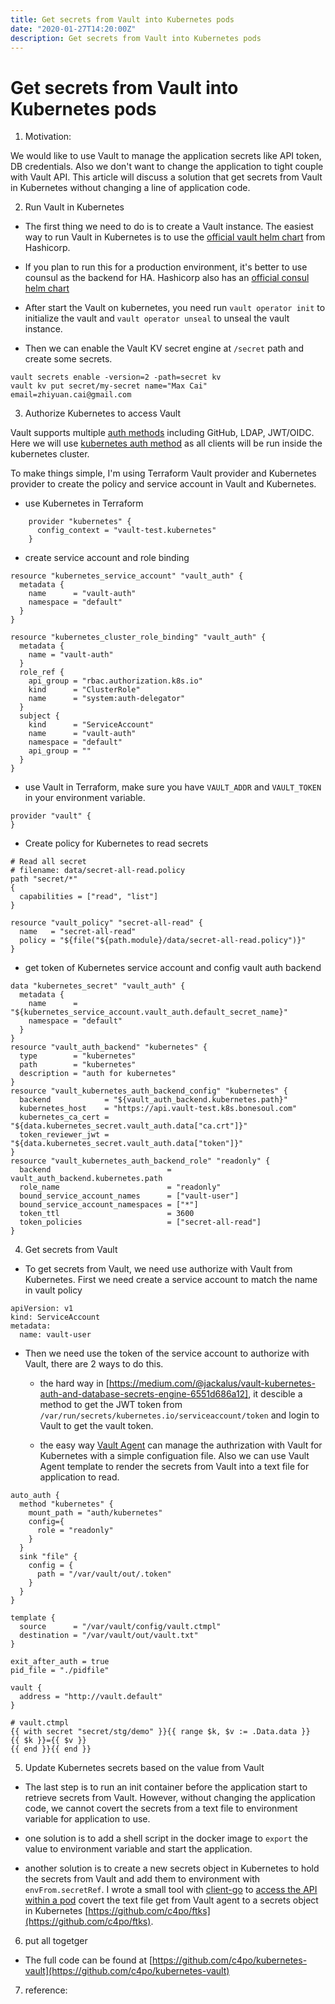 ```yaml
---
title: Get secrets from Vault into Kubernetes pods
date: "2020-01-27T14:20:00Z"
description: Get secrets from Vault into Kubernetes pods
---
```


# Get secrets from Vault into Kubernetes pods

1. Motivation:

We would like to use Vault to manage the application secrets like API token, DB credentials. Also we don't want to change the application to tight couple with Vault API. This article will discuss a solution that get secrets from Vault in Kubernetes without changing a line of application code.

2. Run Vault in Kubernetes

  * The first thing we need to do is to create a Vault instance. The easiest way to run Vault in Kubernetes is to use the [official vault helm chart][5] from Hashicorp.

  * If you plan to run this for a production environment, it's better to use counsul as the backend for HA. Hashicorp also has an [official consul helm chart][6]

  * After start the Vault on kubernetes, you need run `vault operator init` to initialize the vault and `vault operator unseal` to unseal the vault instance.

  * Then we can enable the Vault KV secret engine at `/secret` path and create some secrets.


```
vault secrets enable -version=2 -path=secret kv
vault kv put secret/my-secret name="Max Cai" email=zhiyuan.cai@gmail.com
```

3. Authorize Kubernetes to access Vault

Vault supports multiple [auth methods](https://www.vaultproject.io/docs/auth/index.html) including GitHub, LDAP, JWT/OIDC. Here we will use [kubernetes auth method](https://www.vaultproject.io/docs/auth/kubernetes/) as all clients will be run inside the kubernetes cluster.

To make things simple, I'm using Terraform Vault provider and Kubernetes provider to create the policy and service account in Vault and Kubernetes.

  *  use Kubernetes in Terraform
```
    provider "kubernetes" {
      config_context = "vault-test.kubernetes"
    }
```
  
  * create service account and role binding
```
resource "kubernetes_service_account" "vault_auth" {
  metadata {
    name      = "vault-auth"
    namespace = "default"
  }
}

resource "kubernetes_cluster_role_binding" "vault_auth" {
  metadata {
    name = "vault-auth"
  }
  role_ref {
    api_group = "rbac.authorization.k8s.io"
    kind      = "ClusterRole"
    name      = "system:auth-delegator"
  }
  subject {
    kind      = "ServiceAccount"
    name      = "vault-auth"
    namespace = "default"
    api_group = ""
  }
}
```

  * use Vault in Terraform, make sure you have `VAULT_ADDR` and `VAULT_TOKEN` in your environment variable.

```
provider "vault" {
}
```

  * Create policy for Kubernetes to read secrets

``` 
# Read all secret
# filename: data/secret-all-read.policy
path "secret/*"
{
  capabilities = ["read", "list"]
}
```

```
resource "vault_policy" "secret-all-read" {
  name   = "secret-all-read"
  policy = "${file("${path.module}/data/secret-all-read.policy")}"
}
```

  * get token of Kubernetes service account and config vault auth backend

```
data "kubernetes_secret" "vault_auth" {
  metadata {
    name      = "${kubernetes_service_account.vault_auth.default_secret_name}"
    namespace = "default"
  }
}
resource "vault_auth_backend" "kubernetes" {
  type        = "kubernetes"
  path        = "kubernetes"
  description = "auth for kubernetes"
}
resource "vault_kubernetes_auth_backend_config" "kubernetes" {
  backend            = "${vault_auth_backend.kubernetes.path}"
  kubernetes_host    = "https://api.vault-test.k8s.bonesoul.com"
  kubernetes_ca_cert = "${data.kubernetes_secret.vault_auth.data["ca.crt"]}"
  token_reviewer_jwt = "${data.kubernetes_secret.vault_auth.data["token"]}"
}
resource "vault_kubernetes_auth_backend_role" "readonly" {
  backend                          = vault_auth_backend.kubernetes.path
  role_name                        = "readonly"
  bound_service_account_names      = ["vault-user"]
  bound_service_account_namespaces = ["*"]
  token_ttl                        = 3600
  token_policies                   = ["secret-all-read"]
}
```

4. Get secrets from Vault

  * To get secrets from Vault, we need use authorize with Vault from Kubernetes. First we need create a service account to match the name in vault policy

```
apiVersion: v1
kind: ServiceAccount
metadata:
  name: vault-user

```

  * Then we need use the token of the service account to authorize with Vault, there are 2 ways to do this.

    * the hard way
    in [https://medium.com/@jackalus/vault-kubernetes-auth-and-database-secrets-engine-6551d686a12], it descible a method to get the JWT token from `/var/run/secrets/kubernetes.io/serviceaccount/token` and login to Vault to get the vault token.

    * the easy way
    [Vault Agent][1] can manage the authrization with Vault for Kubernetes with a simple configuation file. Also we can use Vault Agent template to render the secrets from Vault into a text file for application to read.


```
auto_auth {
  method "kubernetes" {
    mount_path = "auth/kubernetes"
    config={
      role = "readonly"
    }
  }
  sink "file" {
    config = {
      path = "/var/vault/out/.token"
    }
  }
}

template {
  source      = "/var/vault/config/vault.ctmpl"
  destination = "/var/vault/out/vault.txt"
}

exit_after_auth = true
pid_file = "./pidfile"

vault {
  address = "http://vault.default"
}

```

```
# vault.ctmpl
{{ with secret "secret/stg/demo" }}{{ range $k, $v := .Data.data }}
{{ $k }}={{ $v }}
{{ end }}{{ end }}
```


5. Update Kubernetes secrets based on the value from Vault

 * The last step is to run an init container before the application start to retrieve secrets from Vault. However, without changing the application code, we cannot covert the secrets from a text file to environment variable for application to use.

  * one solution is to add a shell script in the docker image to `export` the value to environment variable and start the application.
  * another solution is to create a new secrets object in Kubernetes to hold the secrets from Vault and add them to environment with `envFrom.secretRef`. I wrote a small tool with [client-go][2] to [access the API within a pod][4] covert the text file get from Vault agent to a secrets object in Kubernetes [https://github.com/c4po/ftks](https://github.com/c4po/ftks).

6. put all togetger

  * The full code can be found at
[https://github.com/c4po/kubernetes-vault](https://github.com/c4po/kubernetes-vault)


7. reference:

[1]:  https://www.vaultproject.io/docs/agent/
[2]: https://github.com/kubernetes/client-go/tree/master/examples
[3]: https://github.com/sethvargo/vault-kubernetes-authenticator
[4]: https://kubernetes.io/docs/tasks/administer-cluster/access-cluster-api/
[5]: https://github.com/hashicorp/vault-helm
[6]: https://github.com/hashicorp/consul-helm
